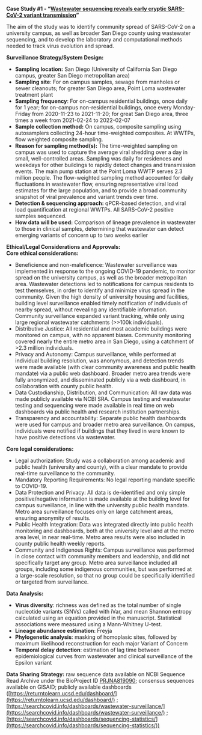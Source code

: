 **Case Study \#1 \- “[Wastewater sequencing reveals early cryptic SARS-CoV-2 variant transmission](https://www.nature.com/articles/s41586-022-05049-6)”**

The aim of the study was to identify community spread of SARS-CoV-2 on a university campus, as well as broader San Diego county using wastewater sequencing, and to develop the laboratory and computational methods needed to track virus evolution and spread. 

**Surveillance Strategy/System Design:** 

* **Sampling location:** San Diego (University of California San Diego campus, greater San Diego metropolitan area)  
* **Sampling site**: For on campus samples, sewage from manholes or sewer cleanouts; for greater San Diego area, Point Loma wastewater treatment plant  
* **Sampling frequency**: For on-campus residential buildings, once daily for 1 year; for on-campus non-residential buildings, once every Monday-Friday from 2020-11-23 to 2021-11-20; for great San Diego area, three times a week from 2021-02-24 to 2022-02-07  
* **Sample collection method:** On campus, composite sampling using autosamplers collecting 24-hour time-weighted composites. At WWTPs, flow weighted composite sampling.   
* **Reason for sampling method(s):** The time-weighted sampling on campus was used to capture the average viral shedding over a day in small, well-controlled areas. Sampling was daily for residences and weekdays for other buildings to rapidly detect changes and transmission events. The main pump station at the Point Loma WWTP serves 2.3 million people. The flow-weighted sampling method accounted for daily fluctuations in wastewater flow, ensuring representative viral load estimates for the large population, and to provide a broad community snapshot of viral prevalence and variant trends over time.  
* **Detection & sequencing approach:** qPCR-based detection, and viral load quantification at regional WWTPs. All SARS-CoV-2 positive samples sequenced.   
* **How data will be used:** Comparison of lineage prevalence in wastewater to those in clinical samples, determining that wastewater can detect emerging variants of concern up to two weeks earlier

**Ethical/Legal Considerations and Approvals:**   
**Core ethical considerations:**

* Beneficience and non-maleficence: Wastewater surveillance was implemented in response to the ongoing COVID-19 pandemic, to monitor spread on the university campus, as well as the broader metropolitan area. Wastewater detections led to notifications for campus residents to test themselves, in order to identify and minimize virus spread in the community. Given the high density of university housing and facilities, building level surveillance enabled timely notification of individuals of nearby spread, without revealing any identifiable information. Community surveillance expanded variant tracking, while only using large regional wastewater catchments (\>\>100k individuals).   
* Distributive Justice: All residential and most academic buildings were monitored on campus, with no apparent biases. Community monitoring covered nearly the entire metro area in San Diego, using a catchment of \>2.3 million individuals.   
* Privacy and Autonomy: Campus surveillance, while performed at individual building resolution, was anonymous, and detection trends were made available (with clear community awareness and public health mandate) via a public web dashboard. Broader metro area trends were fully anonymized, and disseminated publicly via a web dashboard, in collaboration with county public health.   
* Data Custodianship, Distribution, and Communication: All raw data was made publicly available via NCBI SRA. Campus testing and wastewater testing and sequencing were made available in real time on web dashboards via public health and research institution partnerships.   
* Transparency and accountability: Separate public health dashboards were used for campus and broader metro area surveillance. On campus, individuals were notified if buildings that they lived in were known to have positive detections via wastewater. 


**Core legal considerations:**

* Legal authorization: Study was a collaboration among academic and public health (university and county), with a clear mandate to provide real-time surveillance to the community.   
* Mandatory Reporting Requirements: No legal reporting mandate specific to COVID-19.   
* Data Protection and Privacy: All data is de-identified and only simple positive/negative information is made available at the building level for campus surveillance, in line with the university public health mandate. Metro area surveillance focuses only on large catchment areas, ensuring anonymity of results.    
* Public Health Integration: Data was integrated directly into public health monitoring and dashboards, both at the university level and at the metro area level, in near real-time. Metro area results were also included in county public health weekly reports.   
* Community and Indigenous Rights: Campus surveillance was performed in close contact with community members and leadership, and did not specifically target any group. Metro area surveillance included all groups, including some indigenous communities, but was performed at a large-scale resolution, so that no group could be specifically identified or targeted from surveillance. 

**Data Analysis:** 

* **Virus diversity**: richness was defined as the total number of single nucleotide variants (SNVs) called with iVar, and mean Shannon entropy calculated using an equation provided in the manuscript. Statistical associations were measured using a Mann-Whitney U-test.  
* **Lineage abundance estimation**: Freyja  
* **Phylogenetic analysis**: masking of homoplasic sites, followed by maximum likelihood reconstruction for each major Variant of Concern  
* **Temporal delay detection**: estimation of lag time between epidemiological curves from wastewater and clinical surveillance of the Epsilon variant

**Data Sharing Strategy:** raw sequence data available on NCBI Sequence Read Archive under the BioProject ID [PRJNA819090](http://www.ncbi.nlm.nih.gov/bioproject/?term=PRJNA819090); consensus sequences available on GISAID; publicly available dashboards ([https://returntolearn.ucsd.edu/dashboard/](https://returntolearn.ucsd.edu/dashboard/) ; [https://searchcovid.info/dashboards/wastewater-surveillance/](https://searchcovid.info/dashboards/wastewater-surveillance/) ; [https://searchcovid.info/dashboards/sequencing-statistics/](https://searchcovid.info/dashboards/sequencing-statistics/))